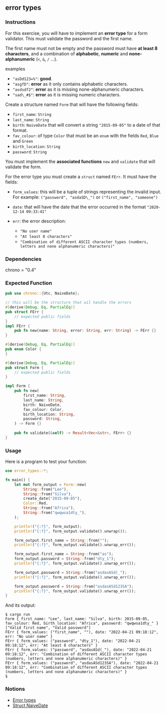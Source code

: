 ## error types

### Instructions

For this exercise, you will have to implement an **error type** for a form validator. This must validate the password and the first name.

The first name must not be empty and the password must have **at least 8 characters**, and a combination of **alphabetic**, **numeric** and **none-alphanumeric** (`<`, `&`,  `/` ...).

examples
- `"asDd123=%"`: **good**.
- `"asgfD"`: **error** as it only contains alphabetic characters.
- `"asdsdf2"`: **error** as it is missing none-alphanumeric characters.
- `"sad\_#$"`: **error** as it is missing numeric characters.

Create a structure named `Form` that will have the following fields:

- `first_name`: `String`
- `last_name`: `String`
- `birth`: `NaiveDate` that will convert a string `"2015-09-05"` to a date of that format.
- `fav_colour`: of type `Color` that must be an `enum` with the fields `Red`, `Blue`  and `Green`
- `birth_location`: `String`
- `password`: `String`

You must implement the **associated functions** `new` and
`validate` that will validate the form.

For the error type you must create a `struct` named `FErr`. It must have the fields:

- `form_values`: this will be a tuple of strings representing the invalid input. For example: `("password", "asdaSD\_")` or `("first_name", "someone")`

- `date`: that will have the date that the error occurred in the format `"2020-12-14 09:33:41"`
- `err`: the error description:
  - `"No user name"`
  - `"At least 8 characters"`
  - `"Combination of different ASCII character types (numbers, letters and none alphanumeric characters)"`


### Dependencies

chrono = "0.4"


### Expected Function

```rust
pub use chrono::{Utc, NaiveDate};

// this will be the structure that wil handle the errors
#[derive(Debug, Eq, PartialEq)]
pub struct FErr {
    // expected public fields
}
impl FErr {
    pub fn new(name: String, error: String, err: String) -> FErr {}
}

#[derive(Debug, Eq, PartialEq)]
pub enum Color {
}

#[derive(Debug, Eq, PartialEq)]
pub struct Form {
    // expected public fields
}

impl Form {
    pub fn new(
        first_name: String,
        last_name: String,
        birth: NaiveDate,
        fav_colour: Color,
        birth_location: String,
        password: String,
    ) -> Form {}
    
    pub fn validate(&self) -> Result<Vec<&str>, FErr> {}
}
```

### Usage

Here is a program to test your function:

```rust
use error_types::*;

fn main() {
    let mut form_output = Form::new(
        String::from("Lee"),
        String::from("Silva"),
        create_date("2015-09-05"),
        Color::Red,
        String::from("Africa"),
        String::from("qwqwsa1dty_"),
    );

    println!("{:?}", form_output);
    println!("{:?}", form_output.validate().unwrap());

    form_output.first_name = String::from("");
    println!("{:?}", form_output.validate().unwrap_err());

    form_output.first_name = String::from("as");
    form_output.password = String::from("dty_1");
    println!("{:?}", form_output.validate().unwrap_err());

    form_output.password = String::from("asdasASd(_");
    println!("{:?}", form_output.validate().unwrap_err());

    form_output.password = String::from("asdasASd123SA");
    println!("{:?}", form_output.validate().unwrap_err());
}
```

And its output:

```console
$ cargo run
Form { first_name: "Lee", last_name: "Silva", birth: 2015-09-05, fav_colour: Red, birth_location: "Africa", password: "qwqwsa1dty_" }
["Valid first name", "Valid password"]
FErr { form_values: ("first_name", ""), date: "2022-04-21 09:18:12", err: "No user name" }
FErr { form_values: ("password", "dty_1"), date: "2022-04-21 09:18:12", err: "At least 8 characters" }
FErr { form_values: ("password", "asdasASd(_"), date: "2022-04-21 09:18:12", err: "Combination of different ASCII character types (numbers, letters and none alphanumeric characters)" }
FErr { form_values: ("password", "asdasASd123SA"), date: "2022-04-21 09:18:12", err: "Combination of different ASCII character types (numbers, letters and none alphanumeric characters)" }
$
```

### Notions

- [Error types](https://doc.rust-lang.org/rust-by-example/error/multiple_error_types/define_error_type.html)
- [Struct NaiveDate](https://docs.rs/chrono/0.4.19/chrono/naive/struct.NaiveDate.html)
